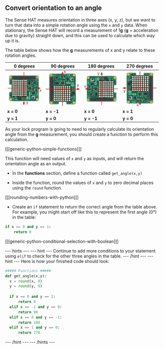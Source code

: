## Convert orientation to an angle

The Sense HAT measures orientation in three axes (x, y, z), but we want to turn that data into a simple rotation angle using the `x` and `y` data. When stationary, the Sense HAT will record a measurement of 1**g** (**g** = acceleration due to gravity) straight down, and this can be used to calculate which way up it is.

The table below shows how the **g** measurements of x and y relate to these rotation angles.

|  0 degrees | 90 degrees  | 180 degrees | 270 degrees |
| - | - | - | - |
| ![0 degrees rotation](images/sense0.png) | ![90 degrees rotation](images/sense90.png) | ![180 degrees rotation](images/sense180.png) | ![270 degrees rotation](images/sense270.png) |
| **x = 0** | **x = -1** | **x = 0** | **x = 1** |
| **y = 1** | **y = 0** | **y = -1** | **y = 0** |


As your lock program is going to need to regularly calculate its orientation angle from the **g** measurement, you should create a function to perform this calculation.

[[[generic-python-simple-functions]]]

This function will need values of `x` and `y` as inputs, and will return the orientation angle as an output.

+ In the **functions** section, define a function called `get_angle(x,y)`

+ Inside the function, round the values of `x` and `y` to zero decimal places using the `round` function.

[[[rounding-numbers-with-python]]]

+ Create an `if` statement to return the correct angle from the table above. For example, you might start off like this to represent the first angle (0&deg;) in the table:

```python
if x == 0 and y == 1:
    return 0
```

[[[generic-python-conditional-selection-with-boolean]]]

--- hints ---
--- hint ---
Continue to add more conditions to your statement using `elif` to check for the other three angles in the table.
--- /hint ---
--- hint ---
Here is how your finished code should look:

```python
##### Functions #####
def get_angle(x,y):
  x = round(x, 0)       
  y = round(y, 0)

  if x == 0 and y == 1:
      return 0
  elif x == -1 and y == 0:
      return 90
  elif x == 0 and y == -1:
      return 180
  elif x == 1 and y == 0:
      return 270
```
--- /hint ---
--- /hints ---
